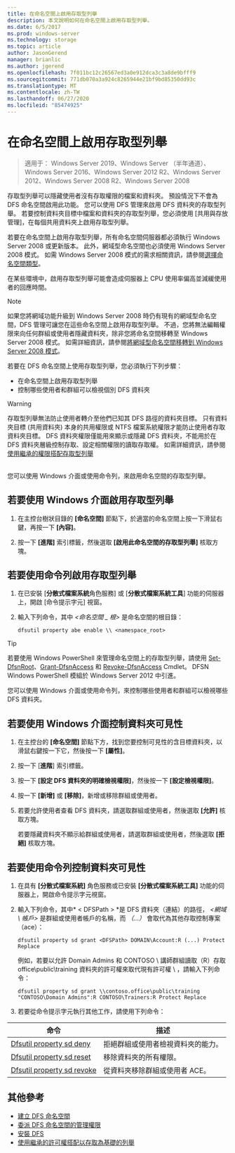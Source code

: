 ```yaml
---
title: 在命名空間上啟用存取型列舉
description: 本文說明如何在命名空間上啟用存取型列舉。
ms.date: 6/5/2017
ms.prod: windows-server
ms.technology: storage
ms.topic: article
author: JasonGerend
manager: brianlic
ms.author: jgerend
ms.openlocfilehash: 7f011bc12c26567ed3a0e912dca3c3a8de9bfff9
ms.sourcegitcommit: 771db070a3a924c8265944e21bf9bd85350dd93c
ms.translationtype: MT
ms.contentlocale: zh-TW
ms.lasthandoff: 06/27/2020
ms.locfileid: "85474925"
---
```

# <a name="enable-access-based-enumeration-on-a-namespace"></a>在命名空間上啟用存取型列舉

> 適用于： Windows Server 2019、Windows Server （半年通道）、Windows Server 2016、Windows Server 2012 R2、Windows Server 2012、Windows Server 2008 R2、Windows Server 2008

存取型列舉可以隱藏使用者沒有存取權限的檔案和資料夾。 預設情況下不會為 DFS 命名空間啟用此功能。 您可以使用 DFS 管理來啟用 DFS 資料夾的存取型列舉。 若要控制資料夾目標中檔案和資料夾的存取型列舉，您必須使用 \[共用與存放管理\]，在每個共用資料夾上啟用存取型列舉。

若要在命名空間上啟用存取型列舉，所有命名空間伺服器都必須執行 Windows Server 2008 或更新版本。 此外，網域型命名空間也必須使用 Windows Server 2008 模式。 如需 Windows Server 2008 模式的需求相關資訊，請參閱[選擇命名空間類型](choose-a-namespace-type.md)。

在某些環境中，啟用存取型列舉可能會造成伺服器上 CPU 使用率偏高並減緩使用者的回應時間。

> [!NOTE]
> 如果您將網域功能升級到 Windows Server 2008 時仍有現有的網域型命名空間，DFS 管理可讓您在這些命名空間上啟用存取型列舉。 不過，您將無法編輯權限來向任何群組或使用者隱藏資料夾，除非您將命名空間移轉至 Windows Server 2008 模式。 如需詳細資訊，請參閱[將網域型命名空間移轉到 Windows Server 2008 模式](migrate-a-domain-based-namespace-to-windows-server-2008-mode.md)。


若要在 DFS 命名空間上使用存取型列舉，您必須執行下列步驟：

-   在命名空間上啟用存取型列舉
-   控制哪些使用者和群組可以檢視個別 DFS 資料夾


> [!WARNING]
> 存取型列舉無法防止使用者轉介至他們已知其 DFS 路徑的資料夾目標。 只有資料夾目標 (共用資料夾) 本身的共用權限或 NTFS 檔案系統權限才能防止使用者存取資料夾目標。 DFS 資料夾權限僅能用來顯示或隱藏 DFS 資料夾，不能用於在 DFS 資料夾層級控制存取、設定相關權限的讀取存取權。 如需詳細資訊，請參閱[使用繼承的權限搭配存取型列舉](https://technet.microsoft.com/library/dd834874(v=ws.11).aspx)

<br />
您可以使用 Windows 介面或使用命令列，來啟用命名空間的存取型列舉。

## <a name="to-enable-access-based-enumeration-by-using-the-windows-interface"></a>若要使用 Windows 介面啟用存取型列舉

1.  在主控台樹狀目錄的 **\[命名空間\]** 節點下，於適當的命名空間上按一下滑鼠右鍵，再按一下 **\[內容\]**。

2.  按一下 **\[進階\]** 索引標籤，然後選取 **\[啟用此命名空間的存取型列舉\]** 核取方塊。

## <a name="to-enable-access-based-enumeration-by-using-a-command-line"></a>若要使用命令列啟用存取型列舉

1.  在已安裝 [**分散式檔案系統**角色服務] 或 [**分散式檔案系統工具**] 功能的伺服器上，開啟 [命令提示字元] 視窗。

2.  輸入下列命令，其中 *<命名空間 \_ 根>* 是命名空間的根目錄：

    ```
    dfsutil property abe enable \\ <namespace_root>
    ```

> [!TIP]
> 若要使用 Windows PowerShell 來管理命名空間上的存取型列舉，請使用 [Set-DfsnRoot](https://technet.microsoft.com/library/jj884281.aspx)、[Grant-DfsnAccess](https://technet.microsoft.com/library/jj884272.aspx) 和 [Revoke-DfsnAccess](https://technet.microsoft.com/library/jj884273.aspx) Cmdlet。 DFSN Windows PowerShell 模組於 Windows Server 2012 中引進。

您可以使用 Windows 介面或使用命令列，來控制哪些使用者和群組可以檢視哪些 DFS 資料夾。

## <a name="to-control-folder-visibility-by-using-the-windows-interface"></a>若要使用 Windows 介面控制資料夾可見性

1.  在主控台的 **\[命名空間\]** 節點下方，找到您要控制可見性的含目標資料夾，以滑鼠右鍵按一下它，然後按一下 **\[屬性\]**。

2.  按一下 [**進階**] 索引標籤。

3.  按一下 **\[設定 DFS 資料夾的明確檢視權限]**，然後按一下 **\[設定檢視權限\]**。

4.  按一下 **\[新增\]** 或 **\[移除\]**，新增或移除群組或使用者。

5.  若要允許使用者查看 DFS 資料夾，請選取群組或使用者，然後選取 **\[允許\]** 核取方塊。

    若要隱藏資料夾不顯示給群組或使用者，請選取群組或使用者，然後選取 **\[拒絕\]** 核取方塊。

## <a name="to-control-folder-visibility-by-using-a-command-line"></a>若要使用命令列控制資料夾可見性

1. 在具有 **\[分散式檔案系統\]** 角色服務或已安裝 **\[分散式檔案系統工具\]** 功能的伺服器上，開啟命令提示字元視窗。

2. 輸入下列命令，其中* &lt; DFSPath &gt; *是 DFS 資料夾（連結）的路徑， *<網域 \\ 帳戶>* 是群組或使用者帳戶的名稱，而 *（...）* 會取代為其他存取控制專案（ace）：

   ```
   dfsutil property sd grant <DFSPath> DOMAIN\Account:R (...) Protect Replace
   ```

   例如，若要以允許 Domain Admins 和 CONTOSO \\ 講師群組讀取（R）存取 office\public\training 資料夾的許可權來取代現有許可權 \\ ，請輸入下列命令：

   ```
   dfsutil property sd grant \\contoso.office\public\training "CONTOSO\Domain Admins":R CONTOSO\Trainers:R Protect Replace
   ```

3. 若要從命令提示字元執行其他工作，請使用下列命令：


| 命令 | 描述 |
|---|---|
|[Dfsutil property sd deny](https://msdn.microsoft.com/library/dd759150(v=ws.11).aspx)|拒絕群組或使用者檢視資料夾的能力。|
|[Dfsutil property sd reset](https://msdn.microsoft.com/library/dd759150(v=ws.11).aspx) |移除資料夾的所有權限。|
|[Dfsutil property sd revoke](https://msdn.microsoft.com/library/dd759150(v=ws.11).aspx)| 從資料夾移除群組或使用者 ACE。 |

## <a name="additional-references"></a>其他參考

-   [建立 DFS 命名空間](create-a-dfs-namespace.md)
-   [委派 DFS 命名空間的管理權限](delegate-management-permissions-for-dfs-namespaces.md)
-   [安裝 DFS](https://technet.microsoft.com/library/cc731089(v=ws.11).aspx)
-   [使用繼承的許可權搭配以存取為基礎的列舉](using-inherited-permissions-with-access-based-enumeration.md)